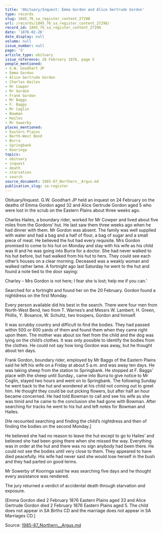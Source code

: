 ```yaml
---
title: 'Obituary/Inquest: Emma Gordon and Alice Gertrude Gordon'
type: records
slug: 1845_76_sa_register_content_27298
url: /records/1845_76_sa_register_content_27298/
record_id: 1845_76_sa_register_content_27298
date: '1876-02-26'
date_display: null
volume: null
issue_number: null
page: '5'
article_type: obituary
issue_reference: 26 February 1876, page 5
people_mentioned:
- G.W. Goodhart JP
- Emma Gordon
- Alice Gertrude Gordon
- Charles Hailes
- Mr Cowper
- Mr Gordon
- Frank Gordon
- Mr Baggs
- F. Baggs
- Mr Coglin
- Bowman
- Hailes
- Mr Sowerby
places_mentioned:
- Eastern Plains
- North-West Bend
- Burra
- Springbank
- Kooringa
topics:
- obituary
- inquest
- death
- starvation
- search
source_document: 1985-87_Northern__Argus.md
publication_slug: sa-register
---
```


Obituary/Inquest.  G.W. Goodhart JP held an inquest on 24 February on the deaths of Emma Gordon aged 32 and Alice Gertrude Gordon aged 5 who were lost in the scrub on the Eastern Plains about three weeks ago.

Charles Hailes, a boundary rider, worked for Mr Cowper and lived about five miles from the Gordons’ hut.  He last saw them three weeks ago when he had dinner with them.  Mr Gordon was absent.  The family was well supplied with water and had a bag and a half of flour, a bag of sugar and a small piece of meat.  He believed the hut had every requisite.  Mrs Gordon promised to come to his hut on Monday and stay with his wife as his child was ill and he was going into Burra for a doctor.  She had never walked to his hut before, but had walked from his hut to hers.  They could see each other’s houses on a clear morning.  Deceased was a weakly woman and walked rather lame.  A fortnight ago last Saturday he went to the hut and found a note tied to the door saying:

Charley – Mrs Gordon is not here; I fear she is lost; help me if you can.’

Searched for a fortnight and found her on the 20 February.  Gordon found a nightdress on the first Monday.

Every person available did his best in the search.  There were four men from North-West Bend, two from T. Warnes’s and Messrs W. Lambert, H. Green, Phillis, Y. Bosance, W. Schultz, two troopers, Gordon and himself.

It was scrubby country and difficult to find the bodies.  They had passed within 500 or 600 yards of them and found them when they came right upon them.  The mother was about six feet from the child and the dog was lying on the child’s clothes.  It was only possible to identify the bodies from the clothes.  He could not say how long Gordon was away, but he thought about ten days.

Frank Gordon, boundary rider, employed by Mr  Baggs of the Eastern Plains said he left his wife on a Friday at about 5 a.m. and was away ten days.  He was taking sheep from the station to Springbank.  He stopped at F. Baggs’ place with the sheep until Sunday., came into Burra to give notice to Mr Coglin, stayed two hours and went on to Springbank.  The following Sunday he went back to the hut and wondered at his child not coming out to greet him.  He thought they could be out picking flowers, but after half an hour became concerned.  He had told Bowman to call and see his wife as she was timid and he came to the conclusion she had gone with Bowman.  After searching for tracks he went to his hut and left notes for Bowman and Hailes.

[He recounted searching and finding the child’s nightdress and then of finding the bodies on the second Monday.]

He believed she had no reason to leave the hut except to go to Hailes’ and believed she had been going there when she missed the way.  Everything was in order at the hut and there was no sign anybody had been there.  He could not see the bodies until very close to them.  They appeared to have died peacefully.  His wife had never said she would lose herself in the bush and they had parted on good terms.

Mr Sowerby of Kooringa said he was searching five days and he thought every assistance was rendered.

The jury returned a verdict of accidental death through starvation and exposure.

[Emma Gordon died 2 February 1876 Eastern Plains aged 33 and Alice Gertrude Gordon died 2 February 1876 Eastern Plains aged 5.  The child does not appear in SA Births CD and the marriage does not appear in SA Marriages CD.]

Source: [1985-87_Northern__Argus.md](/downloads/markdown/1985-87_Northern__Argus.md)
